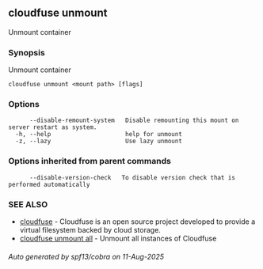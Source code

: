 ## cloudfuse unmount

Unmount container

### Synopsis

Unmount container

```
cloudfuse unmount <mount path> [flags]
```

### Options

```
      --disable-remount-system   Disable remounting this mount on server restart as system.
  -h, --help                     help for unmount
  -z, --lazy                     Use lazy unmount
```

### Options inherited from parent commands

```
      --disable-version-check   To disable version check that is performed automatically
```

### SEE ALSO

* [cloudfuse](cloudfuse.md)	 - Cloudfuse is an open source project developed to provide a virtual filesystem backed by cloud storage.
* [cloudfuse unmount all](cloudfuse_unmount_all.md)	 - Unmount all instances of Cloudfuse

###### Auto generated by spf13/cobra on 11-Aug-2025
